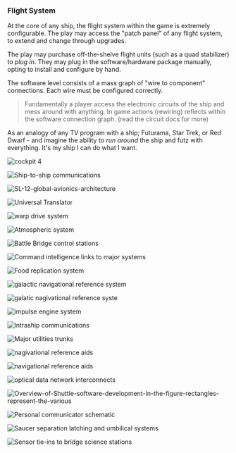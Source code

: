 

### Flight System

At the core of any ship, the flight system within the game is extremely configurable. The play may access the "patch panel" of any flight system, to extend and change through upgrades.

The play may purchase off-the-shelve flight units (such as a quad stabilizer) to _plug in_. They may plug in the software/hardware package manually, opting to install and configure by hand.

The software level consists of a mass graph of "wire to component" connections. Each wire must be configured correctly.

> Fundamentally a player access the electronic circuits of the ship and mess around with anything. In game actions (rewiring) reflects within the software connection graph. (read the circuit docs for more)


As an analogy of any TV program with a ship; Futurama, Star Trek, or Red Dwarf - and imagine the ability to _run around_ the ship and futz with everything. It's my ship I can do what I want.

![cockpit 4](images/cockpit-4.jpg)



![Ship-to-ship communications](images/Ship-to-ship-communications.png)

![SL-12-global-avionics-architecture](images/SL-12-global-avionics-architecture.png)

![Universal Translator](images/Universal-Translator.png)

![warp drive system](images/warp-drive-system.png)

![Atmospheric system](images/Atmospheric-system.png)

![Battle Bridge control stations](images/Battle-Bridge-control-stations.png)

![Command intelligence links to major systems](images/Command-intelligence-links-to-major-systems.png)

![Food replication system](images/Food-replication-system.png)

![galactic navigational reference system](images/galactic-navigational-reference-system.png)

![galatic nagivational reference syste](images/galatic-nagivational-reference-syste.png)

![impulse engine system](images/impulse-engine-system.png)

![Intraship communications](images/Intraship-communications.png)

![Major utilities trunks](images/Major-utilities-trunks.png)

![nagivational reference aids](images/nagivational-reference-aids.png)

![navigational reference aids](images/navigational-reference-aids.png)

![optical data network interconnects](images/optical-data-network-interconnects.png)

![Overview-of-Shuttle-software-development-In-the-figure-rectangles-represent-the-various](images/Overview-of-Shuttle-software-development-In-the-figure-rectangles-represent-the-various.png)

![Personal communicator schematic](images/Personal-communicator-schematic.png)

![Saucer separation latching and umbilical systems](images/Saucer-separation-latching-and-umbilical-systems.png)

![Sensor tie-ins to bridge science stations](images/Sensor-tie-ins-to-bridge-science-stations.png)